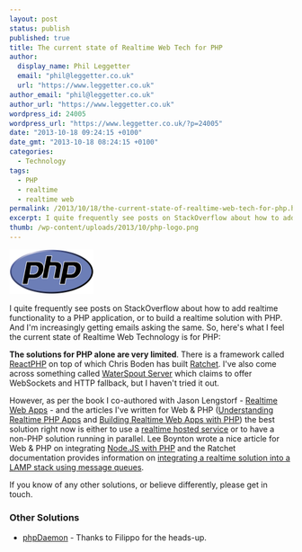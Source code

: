 ```yaml
---
layout: post
status: publish
published: true
title: The current state of Realtime Web Tech for PHP
author:
  display_name: Phil Leggetter
  email: "phil@leggetter.co.uk"
  url: "https://www.leggetter.co.uk"
author_email: "phil@leggetter.co.uk"
author_url: "https://www.leggetter.co.uk"
wordpress_id: 24005
wordpress_url: "https://www.leggetter.co.uk/?p=24005"
date: "2013-10-18 09:24:15 +0100"
date_gmt: "2013-10-18 08:24:15 +0100"
categories:
  - Technology
tags:
  - PHP
  - realtime
  - realtime web
permalink: /2013/10/18/the-current-state-of-realtime-web-tech-for-php.html
excerpt: I quite frequently see posts on StackOverflow about how to add realtime functionality to a PHP application, or to build a realtime solution with PHP. And I'm increasingly getting emails asking the same. So, here's what I feel the current state of Realtime Web Technology is for PHP.
thumb: /wp-content/uploads/2013/10/php-logo.png
---
```


<p><a href="/wp-content/uploads/2013/10/php-logo.png"><img src="/wp-content/uploads/2013/10/php-logo.png" alt="PHP Logo" width="150" class="alignright size-full wp-image-24009" /></a></p>
<p>I quite frequently see posts on StackOverflow about how to add realtime functionality to a PHP application, or to build a realtime solution with PHP. And I'm increasingly getting emails asking the same. So, here's what I feel the current state of Realtime Web Technology is for PHP:</p>
<p><strong>The solutions for PHP alone are very limited</strong>. There is a framework called <a href="http://reactphp.org/">ReactPHP</a> on top of which Chris Boden has built <a href="http://socketo.me">Ratchet</a>. I've also come across something called <a href="https://github.com/chrisnetonline/WaterSpout-Server">WaterSpout Server</a> which claims to offer WebSockets and HTTP fallback, but I haven't tried it out.</p>
<p>However, as per the book I co-authored with Jason Lengstorf - <a href="http://realtimewebapps.com">Realtime Web Apps</a> - and the articles I've written for Web &amp; PHP (<a href="http://webandphp.com/UnderstandingRealtimePHPApps-166085">Understanding Realtime PHP Apps</a> and <a href="http://webandphp.com/BuildingRealtimeWebAppswithPHP-166928">Building Realtime Web Apps with PHP</a>) the best solution right now is either to use a <a href="/real-time-web-technologies-guide#hosted-services">realtime hosted service</a> or to have a non-PHP solution running in parallel. Lee Boynton wrote a nice article for Web &amp; PHP on integrating <a href="http://webandphp.com/IntegratingNode.jswithPHP">Node.JS with PHP</a> and the Ratchet documentation provides information on <a href="http://socketo.me/docs/push">integrating a realtime solution into a LAMP stack using message queues</a>.</p>
<p>If you know of any other solutions, or believe differently, please get in touch.</p>
<h3>Other Solutions</h3>
<ul>
<li><a href="http://daemon.io/">phpDaemon</a> - Thanks to Filippo for the heads-up.</li>
</ul>
